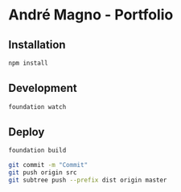 # André Magno - Portfolio

## Installation

```bash
npm install
```

## Development
```bash
foundation watch
```

## Deploy
```bash
foundation build
```

```bash
git commit -m "Commit"
git push origin src
git subtree push --prefix dist origin master
```
